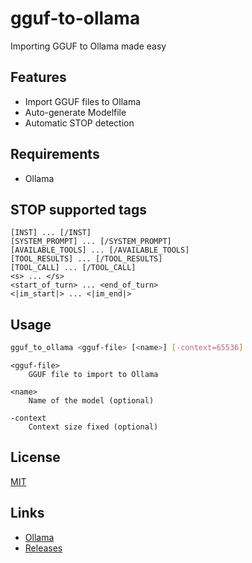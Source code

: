 # gguf-to-ollama
Importing GGUF to Ollama made easy

## Features
- Import GGUF files to Ollama
- Auto-generate Modelfile
- Automatic STOP detection

## Requirements
- Ollama

## STOP supported tags
```
[INST] ... [/INST]
[SYSTEM_PROMPT] ... [/SYSTEM_PROMPT]
[AVAILABLE_TOOLS] ... [/AVAILABLE_TOOLS]
[TOOL_RESULTS] ... [/TOOL_RESULTS]
[TOOL_CALL] ... [/TOOL_CALL]
<s> ... </s>
<start_of_turn> ... <end_of_turn>
<|im_start|> ... <|im_end|>
```

## Usage
```bash
gguf_to_ollama <gguf-file> [<name>] [-context=65536]
```

```
<gguf-file>
	GGUF file to import to Ollama

<name>
	Name of the model (optional)

-context
	Context size fixed (optional)
```


## License

[MIT](LICENSE)

## Links

- [Ollama](https://ollama.com/)
- [Releases](https://github.com/jonathanhecl/gguf-to-ollama/releases/)